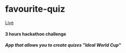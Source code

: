 # favourite-quiz

[Live](http://favourite-quiz.surge.sh)

#### 3 hours hackathon challenge
##### App that allows you to create quizes "Ideal World Cup"
